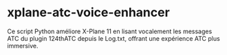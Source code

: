 # xplane-atc-voice-enhancer
Ce script Python améliore X-Plane 11 en lisant vocalement les messages ATC du plugin 124thATC depuis le Log.txt, offrant une expérience ATC plus immersive.
